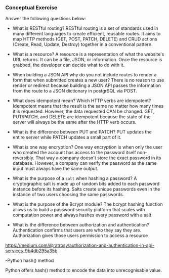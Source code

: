 ### Conceptual Exercise

Answer the following questions below:

- What is RESTful routing?
   RESTful routing is a set of standards used in many different languages to create efficient, reusable routes. It aims to map HTTP methods (GET, POST, PATCH, DELETE) and CRUD actions (Create, Read, Update, Destroy) together in a conventional pattern.


- What is a resource?
    A resource is a representation of what the website's URL returns. It can be a file, JSON, or information. Once the resource is grabbed, the developer can decide what to do with it.



- When building a JSON API why do you not include routes to render a form that when submitted creates a new user?
  There is no reason to use render or redirect because building a JSON API passes the information from the route to a JSON dictionary in postgrSQL via POST.


- What does idempotent mean? Which HTTP verbs are idempotent?
  Idempotent means that the result is the same no matter how many times it is requested. However, the data requested CAN be changed. GET, PUT/PATCH, and DELETE are idempotent because the state of the server will always be the same after the HTTP verb occurs.

- What is the difference between PUT and PATCH?
  PUT updates the entire server while PATCH updates a small part of it.

- What is one way encryption?
   One way encryption is when only the user who created the account has access to the password itself non-reversibly. That way a company doesn't store the exact password in its database. However, a company can verify the password as the same input must always have the same output.


- What is the purpose of a `salt` when hashing a password?
  A cryptographic salt is made up of random bits added to each password instance before its hashing. Salts create unique passwords even in the instance of two users choosing the same passwords.
  

- What is the purpose of the Bcrypt module?
  The bcrypt hashing function allows us to build a password security platform that scales with computation power and always hashes every password with a salt


- What is the difference between authorization and authentication?
Authentication confirms that users are who they say they are. Authorization gives those users permission to access a resource

https://medium.com/@ratrosy/authorization-and-authentication-in-api-services-9b4db295a35b

-Python hash() method

Python offers hash() method to encode the data into unrecognisable value.